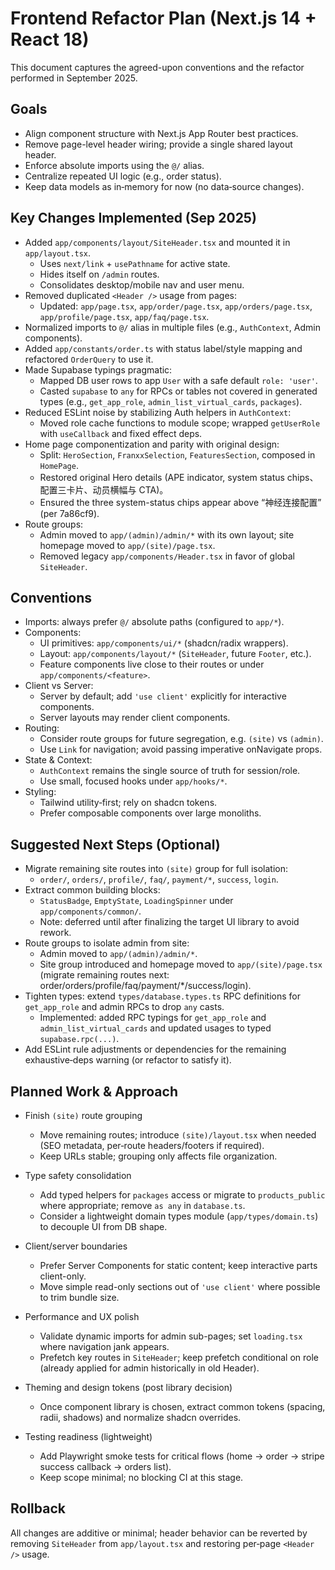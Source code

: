 # Frontend Refactor Plan (Next.js 14 + React 18)

This document captures the agreed-upon conventions and the refactor performed in September 2025.

## Goals

- Align component structure with Next.js App Router best practices.
- Remove page-level header wiring; provide a single shared layout header.
- Enforce absolute imports using the `@/` alias.
- Centralize repeated UI logic (e.g., order status).
- Keep data models as in‑memory for now (no data‑source changes).

## Key Changes Implemented (Sep 2025)

- Added `app/components/layout/SiteHeader.tsx` and mounted it in `app/layout.tsx`.
  - Uses `next/link` + `usePathname` for active state.
  - Hides itself on `/admin` routes.
  - Consolidates desktop/mobile nav and user menu.
- Removed duplicated `<Header />` usage from pages:
  - Updated: `app/page.tsx`, `app/order/page.tsx`, `app/orders/page.tsx`, `app/profile/page.tsx`, `app/faq/page.tsx`.
- Normalized imports to `@/` alias in multiple files (e.g., `AuthContext`, Admin components).
- Added `app/constants/order.ts` with status label/style mapping and refactored `OrderQuery` to use it.
- Made Supabase typings pragmatic:
  - Mapped DB user rows to app `User` with a safe default `role: 'user'`.
  - Casted `supabase` to `any` for RPCs or tables not covered in generated types (e.g., `get_app_role`, `admin_list_virtual_cards`, `packages`).
- Reduced ESLint noise by stabilizing Auth helpers in `AuthContext`:
  - Moved role cache functions to module scope; wrapped `getUserRole` with `useCallback` and fixed effect deps.
- Home page componentization and parity with original design:
  - Split: `HeroSection`, `FranxxSelection`, `FeaturesSection`, composed in `HomePage`.
  - Restored original Hero details (APE indicator, system status chips、配置三卡片、动员横幅与 CTA)。
  - Ensured the three system-status chips appear above “神经连接配置” (per 7a86cf9).
- Route groups:
  - Admin moved to `app/(admin)/admin/*` with its own layout; site homepage moved to `app/(site)/page.tsx`.
  - Removed legacy `app/components/Header.tsx` in favor of global `SiteHeader`.

## Conventions

- Imports: always prefer `@/` absolute paths (configured to `app/*`).
- Components:
  - UI primitives: `app/components/ui/*` (shadcn/radix wrappers).
  - Layout: `app/components/layout/*` (`SiteHeader`, future `Footer`, etc.).
  - Feature components live close to their routes or under `app/components/<feature>`.
- Client vs Server:
  - Server by default; add `'use client'` explicitly for interactive components.
  - Server layouts may render client components.
- Routing:
  - Consider route groups for future segregation, e.g. `(site)` vs `(admin)`.
  - Use `Link` for navigation; avoid passing imperative onNavigate props.
- State & Context:
  - `AuthContext` remains the single source of truth for session/role.
  - Use small, focused hooks under `app/hooks/*`.
- Styling:
  - Tailwind utility‑first; rely on shadcn tokens.
  - Prefer composable components over large monoliths.

## Suggested Next Steps (Optional)

- Migrate remaining site routes into `(site)` group for full isolation:
  - `order/`, `orders/`, `profile/`, `faq/`, `payment/*`, `success`, `login`.
- Extract common building blocks:
  - `StatusBadge`, `EmptyState`, `LoadingSpinner` under `app/components/common/`.
  - Note: deferred until after finalizing the target UI library to avoid rework.
- Route groups to isolate admin from site:
  - Admin moved to `app/(admin)/admin/*`.
  - Site group introduced and homepage moved to `app/(site)/page.tsx` (migrate remaining routes next: order/orders/profile/faq/payment/*/success/login).
- Tighten types: extend `types/database.types.ts` RPC definitions for `get_app_role` and admin RPCs to drop `any` casts.
  - Implemented: added RPC typings for `get_app_role` and `admin_list_virtual_cards` and updated usages to typed `supabase.rpc(...)`.
- Add ESLint rule adjustments or dependencies for the remaining exhaustive‑deps warning (or refactor to satisfy it).

## Planned Work & Approach

- Finish `(site)` route grouping
  - Move remaining routes; introduce `(site)/layout.tsx` when needed (SEO metadata, per‑route headers/footers if required).
  - Keep URLs stable; grouping only affects file organization.

- Type safety consolidation
  - Add typed helpers for `packages` access or migrate to `products_public` where appropriate; remove `as any` in `database.ts`.
  - Consider a lightweight domain types module (`app/types/domain.ts`) to decouple UI from DB shape.

- Client/server boundaries
  - Prefer Server Components for static content; keep interactive parts client-only.
  - Move simple read-only sections out of `'use client'` where possible to trim bundle size.

- Performance and UX polish
  - Validate dynamic imports for admin sub-pages; set `loading.tsx` where navigation jank appears.
  - Prefetch key routes in `SiteHeader`; keep prefetch conditional on role (already applied for admin historically in old Header).

- Theming and design tokens (post library decision)
  - Once component library is chosen, extract common tokens (spacing, radii, shadows) and normalize shadcn overrides.

- Testing readiness (lightweight)
  - Add Playwright smoke tests for critical flows (home → order → stripe success callback → orders list).
  - Keep scope minimal; no blocking CI at this stage.

## Rollback

All changes are additive or minimal; header behavior can be reverted by removing `SiteHeader` from `app/layout.tsx` and restoring per‑page `<Header />` usage.
